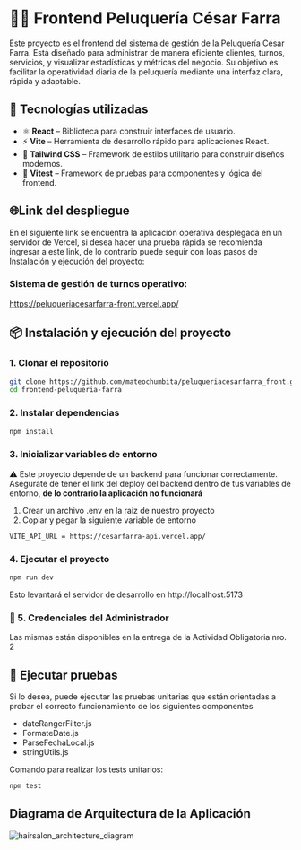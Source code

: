 # 💇‍♂️ Frontend Peluquería César Farra

Este proyecto es el frontend del sistema de gestión de la Peluquería César Farra. Está diseñado para administrar de manera eficiente clientes, turnos, servicios, y visualizar estadísticas y métricas del negocio. Su objetivo es facilitar la operatividad diaria de la peluquería mediante una interfaz clara, rápida y adaptable.

## 🚀 Tecnologías utilizadas

- ⚛️ **React** – Biblioteca para construir interfaces de usuario.
- ⚡ **Vite** – Herramienta de desarrollo rápido para aplicaciones React.
- 🎨 **Tailwind CSS** – Framework de estilos utilitario para construir diseños modernos.
- 🧪 **Vitest** – Framework de pruebas para componentes y lógica del frontend.

## 🌐Link del despliegue 
En el siguiente link se encuentra la aplicación operativa desplegada en un servidor de Vercel, si desea hacer una prueba rápida se recomienda ingresar a este link, de lo contrario puede seguir con loas pasos de Instalación y ejecución del proyecto:

### Sistema de gestión de turnos operativo:
<https://peluqueriacesarfarra-front.vercel.app/>

## 📦 Instalación y ejecución del proyecto

### 1. Clonar el repositorio

```bash
git clone https://github.com/mateochumbita/peluqueriacesarfarra_front.git
cd frontend-peluqueria-farra
```
### 2. Instalar dependencias
```bash
npm install

```
### 3. Inicializar variables de entorno
⚠️ Este proyecto depende de un backend para funcionar correctamente.
Asegurate de tener el link del deploy del backend dentro de tus variables de entorno, **de lo contrario la aplicación no funcionará**
1. Crear un archivo .env en la raiz de nuestro proyecto
2. Copiar y pegar la siguiente variable de entorno
   
```env
VITE_API_URL = https://cesarfarra-api.vercel.app/
```


### 4. Ejecutar el proyecto
```bash
npm run dev

```
Esto levantará el servidor de desarrollo en http://localhost:5173

### 🔐 5. Credenciales del Administrador
Las mismas están disponibles en la entrega de la Actividad Obligatoria nro. 2


## 🧪 Ejecutar pruebas
Si lo desea, puede ejecutar las pruebas unitarias que están orientadas a probar el correcto funcionamiento de los siguientes componentes 
- dateRangerFilter.js
- FormateDate.js
- ParseFechaLocal.js
- stringUtils.js


Comando para realizar los tests unitarios:

```bash
npm test

```

## Diagrama de Arquitectura de la Aplicación
![hairsalon_architecture_diagram](https://github.com/user-attachments/assets/1a15f9b4-3e43-468a-a32a-2595b8a2d040)



